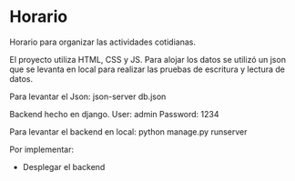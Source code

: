 # Horario
Horario para organizar las actividades cotidianas. 

El proyecto utiliza HTML, CSS y JS. Para alojar los datos se utilizó un json que se levanta en local para realizar las pruebas de escritura y lectura de datos. 

Para levantar el Json: json-server db.json

Backend hecho en django. 
User: admin
Password: 1234

Para levantar el backend en local: python manage.py runserver

Por implementar: 
- Desplegar el backend